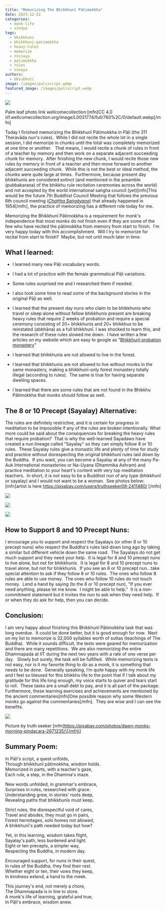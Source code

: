 ```yaml
---
title: "Memorizing The Bhikkhunī Pātimokkha"
date: 2023-12-22
categories: 
  - monk-life
  - vinaya
tags: 
  - bhikkhuni
  - bhikkhuni-patimokkha
  - heavy-rules
  - memorize
  - nissaya
  - patimokkha
  - rules
  - vinaya
authors: 
  - bksubhuti
image: /images/paliscript.webp
featured_image: /images/paliscript.webp
---
```


![](/images/paliscript.webp)

Palm leaf photo link wellcomecollection:\[mfn\]CC 4.0 iiif.wellcomecollection.org/image/L0031774/full/760%2C/0/default.webp\[/mfn\]

Today I finished memorizing the Bhikkhunī Pātimokkha in Pāḷi (the 311 Theravāda nun's rules).  While I did not recite the whole lot in a single session, I did memorize in chunks until the total was completely memorized at one time or another.   That means, I would recite a chunk of rules in front of a teacher by memory and then work on a separate adjacent succeeding chunk for memory.  After finishing the new chunk, I would recite those new rules by memory in front of a teacher and then move forward to another adjacent succeeding chunk.  While this is not the best or ideal method, the chunks were quite large at times.  Furthermore, because present day bhikkhunis are considered extinct (and mentioned in the preamble (pubbakaraṇa) of the bhikkhu rule recitation ceremonies across the world) and not accepted by the world international saṅgha council (yet)\[mfn\]This would be the future 7th Buddhist Council Meeting that follows the previous 6th council meeting (_[Chaṭṭha Saṅgāyana](https://en.wikipedia.org/wiki/Sixth_Buddhist_council)_) that already happened in 1954\[/mfn\], the practice of memorizing has a different role today for me. 

Memorizing the Bhikkhunī Pātimokkha is a requirement for monk's independence that most monks do not finish even if they are some of the few who have recited the pātimokkha from memory from start to finish.  I'm very happy today with this accomplishment.  Will I try to memorize for recital from start to finish?  Maybe, but not until much later in time.

## What I learned:

- I learned many new Pāḷi vocabulary words.

- I had a lot of practice with the female grammatical Pāḷi variations.

- Some rules surprised me and I researched them if needed.

- I also took some time to read some of the background stories in the original Pāḷi as well.

- I learned that the present day nuns who claim to be bhikkhunis who travel or sleep alone without fellow bhikkhunis present are breaking heavy rules that require 2 weeks of probation and require a special ceremony consisting of 20+ bhikkhunis and 20+ bhikkhus to be reinstated (abbhāna) as a full bhikkhunī. I was shocked to learn this, and the research of these rules slowed me down.  I have written a few articles on my website which are easy to google as "[Bhikkhunī probation monastery](https://americanmonk.org/should-bhikkhunis-be-sent-to-probation-monasteries/)"

- I learned that bhikkhunis are not allowed to live in the forest.

- I learned that bhikkhunis are not allowed to live without monks in the same monastery, making a bhikkhunī-only forest monastery totally illegal (according to rules).  The same is true for having separate dwelling spaces.

- I learned that there are some rules that are not found in the Bhikkhu Pātimokkha that monks should follow as well.

## The 8 or 10 Precept (Sayalay) Alternative:

The rules are definitely restrictive, and it is certain for progress in meditation to be impossible if any of the rules are broken intentionally. What more could be said about the consequences for breaking the heavy rules that require probation?  That is why the well-learned Sayadaws have created a nun lineage called "Sayalay" so they can simply follow 8 or 10 rules.  These Sayalay rules give a monastic life and plenty of time for study and practice without disrespecting the original bhikkhunī rules laid down by the Buddha.  If you want, you can become a Sayalay at any of the many Pa-Auk International monasteries or Na-Uyana (Dhammika Ashram) and practice meditation to your heart's content with very top meditation teachers.  In short, it is not easy to be a Buddhist nun of any type (bhikkhunī or sayalay) and I would not want to be a woman.  See photos below:\[mfn\]artist is here https://pixabay.com/users/truthseeker08-2411480/ \[/mfn\]

![](/images/meditation-3824978_1280.webp)

![](/images/person-people-buddhist-buddhism-religion-child-786962-pxhere.com_.webp)

![](/images/theravada-buddhism-3818886_1280.webp)

## How to Support 8 and 10 Precept Nuns:

I encourage you to support and respect the Sayalays (or other 8 or 10 precept nuns) who respect the Buddha's rules laid down long ago by taking a similar but different vehicle down the same road.  The Sayalays do not get much support and they need your help.  It is legal for 8 and 10 precept nuns to live alone, but not for bhikkhunis.  It is legal for 8 and 10 precept nuns to travel alone, but not for bhikkhunis.  If you see an 8 or 10 precept nun...take special attention to ask if they follow 8 or 10 rules.  The ones who follow 8 rules are able to use money.  The ones who follow 10 rules do not touch money.  Lend a hand by saying (to the 8 or 10 precept nun), "If you ever need anything, please let me know.  I might be able to help."  It is a non-commitment statement but it invites the nun to ask when they need help.  If or when they do ask for help, then you can decide.

## Conclusion:

I am very happy about finishing this Bhikkhunī Pātimokkha task that was long overdue.  It could be done better, but it is good enough for now.  Next on my list to memorize is 32,000 syllables worth of suttas (teachings of The Buddha).  While it sounds difficult, the texts were geared for memorization and there are many repetitions.  We are also memorizing the entire Dhammapada at IIT during the next two years with a rate of one verse per day.   Slowly but surely, the task will be fulfilled.  While memorizing texts is not easy, nor is it my favorite thing to do as a monk, it is something that needs to be done.  Generally speaking, I’m quite happy with my monk life and I feel so blessed for this bhikkhu life to the point that if I talk about my gratitude for this life long enough, my voice starts to quiver and tears start to roll.  These tasks are a small debt to pay, and it is all part of the package.  Furthermore, these learning exercises and achievements are mentioned by the ancient commentaries\[mfn\]One possible reason why some Western monks go against the commentaries\[/mfn\].  They are wise and I can see the benefits.

![](/images/monk-buddhist-theravada-buddhism-pindacara-alm-round-morning-1658392-pxhere.com_-1024x683.webp)

Picture by truth seeker \[mfn\]https://pixabay.com/photos/dawn-monks-morning-pindacara-2671235/\[/mfn\]

## Summary Poem:

In Pāḷi's script, a quest unfolds,  
Through bhikkhunī pātimokkha, wisdom holds.  
Memorized in parts, with a teacher's gaze,  
Each rule, a step, in the Dhamma's maze.

New words unfolded, in grammar's embrace,  
Surprises in rules, researched with grace.  
Understanding grew, in stories' roots deep,  
Revealing paths that bhikkhunīs must keep.

Strict rules, the disrespectful void of cares,  
Travel and abodes, they must go in pairs,  
Forest hermitages, solo homes not allowed,  
A bhikkhunī's path needed today but how?

Yet, in this learning, wisdom takes flight,  
Sayalay's path, less burdened and light.  
Eight or ten precepts, a simpler way,  
Respecting the Buddha, in modern day.

Encouraged support, for nuns in their quest,  
In rules of the Buddha, they find their rest.  
Whether eight or ten, their vows they keep,  
In kindness extend, a hand to the meek.

This journey's end, not merely a chore,  
The Dhammapada is in line to store.  
A monk's life of learning, grateful and true,  
In Pāḷi's embrace, wisdom anew.